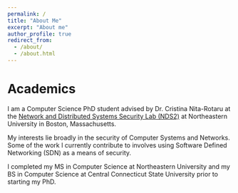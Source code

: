 ```yaml
---
permalink: /
title: "About Me"
excerpt: "About me"
author_profile: true
redirect_from: 
  - /about/
  - /about.html
---
```

Academics
======
I am a Computer Science PhD student advised by Dr. Cristina Nita-Rotaru at the [Network and Distributed Systems Security Lab (NDS2)](https://nds2.ccs.neu.edu/ "NDS2 Lab Homepage") at Northeastern University in Boston, Massachusetts. 

My interests lie broadly in the security of Computer Systems and Networks. Some of the work I currently contribute to involves using Software Defined Networking (SDN) as a means of security. 

I completed my MS in Computer Science at Northeastern University and my BS in Computer Science at Central Connecticut State University prior to starting my PhD. 
